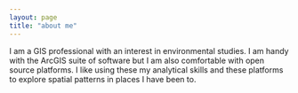 ```yaml
---
layout: page
title: "about me"
---
```


I am a GIS professional with an interest in environmental studies. I am handy with the ArcGIS suite of software but I am also comfortable with open source platforms. I like using these my analytical skills and these platforms to explore spatial patterns in places I have been to.

